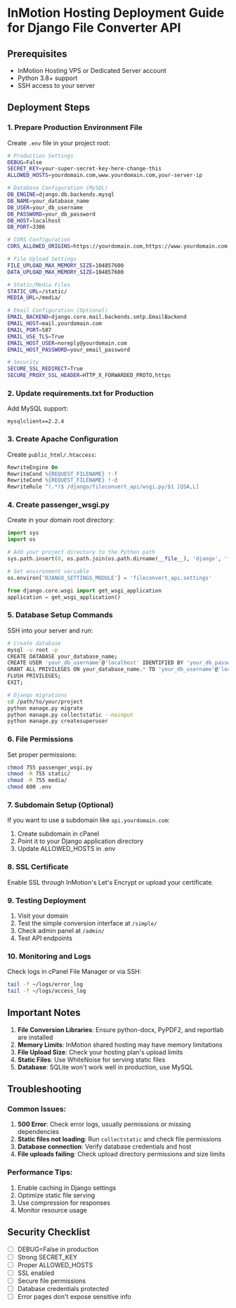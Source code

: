 # InMotion Hosting Deployment Guide for Django File Converter API

## Prerequisites
- InMotion Hosting VPS or Dedicated Server account
- Python 3.8+ support
- SSH access to your server

## Deployment Steps

### 1. Prepare Production Environment File

Create `.env` file in your project root:

```bash
# Production Settings
DEBUG=False
SECRET_KEY=your-super-secret-key-here-change-this
ALLOWED_HOSTS=yourdomain.com,www.yourdomain.com,your-server-ip

# Database Configuration (MySQL)
DB_ENGINE=django.db.backends.mysql
DB_NAME=your_database_name
DB_USER=your_db_username
DB_PASSWORD=your_db_password
DB_HOST=localhost
DB_PORT=3306

# CORS Configuration
CORS_ALLOWED_ORIGINS=https://yourdomain.com,https://www.yourdomain.com

# File Upload Settings
FILE_UPLOAD_MAX_MEMORY_SIZE=104857600
DATA_UPLOAD_MAX_MEMORY_SIZE=104857600

# Static/Media Files
STATIC_URL=/static/
MEDIA_URL=/media/

# Email Configuration (Optional)
EMAIL_BACKEND=django.core.mail.backends.smtp.EmailBackend
EMAIL_HOST=mail.yourdomain.com
EMAIL_PORT=587
EMAIL_USE_TLS=True
EMAIL_HOST_USER=noreply@yourdomain.com
EMAIL_HOST_PASSWORD=your_email_password

# Security
SECURE_SSL_REDIRECT=True
SECURE_PROXY_SSL_HEADER=HTTP_X_FORWARDED_PROTO,https
```

### 2. Update requirements.txt for Production

Add MySQL support:
```
mysqlclient==2.2.4
```

### 3. Create Apache Configuration

Create `public_html/.htaccess`:
```apache
RewriteEngine On
RewriteCond %{REQUEST_FILENAME} !-f
RewriteCond %{REQUEST_FILENAME} !-d
RewriteRule ^(.*)$ /django/fileconvert_api/wsgi.py/$1 [QSA,L]
```

### 4. Create passenger_wsgi.py

Create in your domain root directory:
```python
import sys
import os

# Add your project directory to the Python path
sys.path.insert(0, os.path.join(os.path.dirname(__file__), 'django', 'fileconvert_api'))

# Set environment variable
os.environ['DJANGO_SETTINGS_MODULE'] = 'fileconvert_api.settings'

from django.core.wsgi import get_wsgi_application
application = get_wsgi_application()
```

### 5. Database Setup Commands

SSH into your server and run:
```bash
# Create database
mysql -u root -p
CREATE DATABASE your_database_name;
CREATE USER 'your_db_username'@'localhost' IDENTIFIED BY 'your_db_password';
GRANT ALL PRIVILEGES ON your_database_name.* TO 'your_db_username'@'localhost';
FLUSH PRIVILEGES;
EXIT;

# Django migrations
cd /path/to/your/project
python manage.py migrate
python manage.py collectstatic --noinput
python manage.py createsuperuser
```

### 6. File Permissions

Set proper permissions:
```bash
chmod 755 passenger_wsgi.py
chmod -R 755 static/
chmod -R 755 media/
chmod 600 .env
```

### 7. Subdomain Setup (Optional)

If you want to use a subdomain like `api.yourdomain.com`:

1. Create subdomain in cPanel
2. Point it to your Django application directory
3. Update ALLOWED_HOSTS in .env

### 8. SSL Certificate

Enable SSL through InMotion's Let's Encrypt or upload your certificate.

### 9. Testing Deployment

1. Visit your domain
2. Test the simple conversion interface at `/simple/`
3. Check admin panel at `/admin/`
4. Test API endpoints

### 10. Monitoring and Logs

Check logs in cPanel File Manager or via SSH:
```bash
tail -f ~/logs/error_log
tail -f ~/logs/access_log
```

## Important Notes

1. **File Conversion Libraries**: Ensure python-docx, PyPDF2, and reportlab are installed
2. **Memory Limits**: InMotion shared hosting may have memory limitations
3. **File Upload Size**: Check your hosting plan's upload limits
4. **Static Files**: Use WhiteNoise for serving static files
5. **Database**: SQLite won't work well in production, use MySQL

## Troubleshooting

### Common Issues:
1. **500 Error**: Check error logs, usually permissions or missing dependencies
2. **Static files not loading**: Run `collectstatic` and check file permissions
3. **Database connection**: Verify database credentials and host
4. **File uploads failing**: Check upload directory permissions and size limits

### Performance Tips:
1. Enable caching in Django settings
2. Optimize static file serving
3. Use compression for responses
4. Monitor resource usage

## Security Checklist

- [ ] DEBUG=False in production
- [ ] Strong SECRET_KEY
- [ ] Proper ALLOWED_HOSTS
- [ ] SSL enabled
- [ ] Secure file permissions
- [ ] Database credentials protected
- [ ] Error pages don't expose sensitive info
